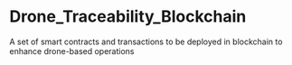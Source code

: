# Drone_Traceability_Blockchain
A set of smart contracts and transactions to be deployed in blockchain to enhance drone-based operations
